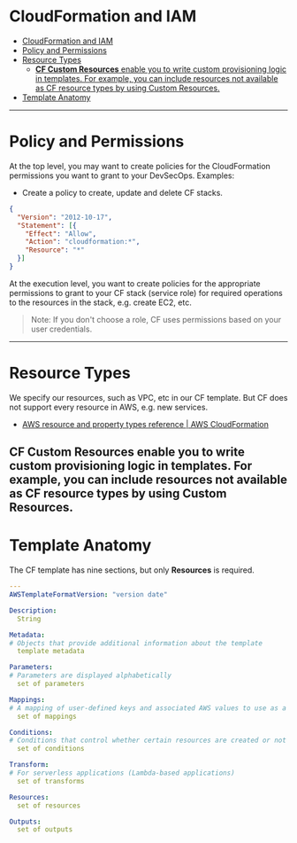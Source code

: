 # CloudFormation and IAM
<!-- TOC -->

- [CloudFormation and IAM](#cloudformation-and-iam)
- [Policy and Permissions](#policy-and-permissions)
- [Resource Types](#resource-types)
  - [**CF Custom Resources** enable you to write custom provisioning logic in templates. For example, you can include resources not available as CF resource types by using Custom Resources.](#cf-custom-resources-enable-you-to-write-custom-provisioning-logic-in-templates-for-example-you-can-include-resources-not-available-as-cf-resource-types-by-using-custom-resources)
- [Template Anatomy](#template-anatomy)

<!-- /TOC -->
---
# Policy and Permissions
At the top level, you may want to create policies for the CloudFormation permissions you want to grant to your DevSecOps. Examples:
* Create a policy to create, update and delete CF stacks.


```json
{
  "Version": "2012-10-17",
  "Statement": [{
    "Effect": "Allow",
    "Action": "cloudformation:*",
    "Resource": "*"
  }]
}
```
At the execution level, you want to create policies for the appropriate permissions to grant to your CF stack (service role) for required operations to the resources in the stack, e.g. create EC2, etc.

> Note: If you don't choose a role, CF uses permissions based on your user credentials.
---
# Resource Types
We specify our resources, such as VPC, etc in our CF template. But CF does not support every resource in AWS, e.g. new services.

* [AWS resource and property types reference | AWS CloudFormation](https://docs.aws.amazon.com/AWSCloudFormation/latest/UserGuide/aws-template-resource-type-ref.html)

**CF Custom Resources** enable you to write custom provisioning logic in templates. For example, you can include resources not available as CF resource types by using Custom Resources.
---
# Template Anatomy
The CF template has nine sections, but only **Resources** is required.

```yml
---
AWSTemplateFormatVersion: "version date"

Description:
  String

Metadata:
# Objects that provide additional information about the template
  template metadata

Parameters:
# Parameters are displayed alphabetically
  set of parameters

Mappings:
# A mapping of user-defined keys and associated AWS values to use as a lookup
  set of mappings

Conditions:
# Conditions that control whether certain resources are created or not
  set of conditions

Transform:
# For serverless applications (Lambda-based applications)
  set of transforms

Resources:
  set of resources

Outputs:
  set of outputs
```